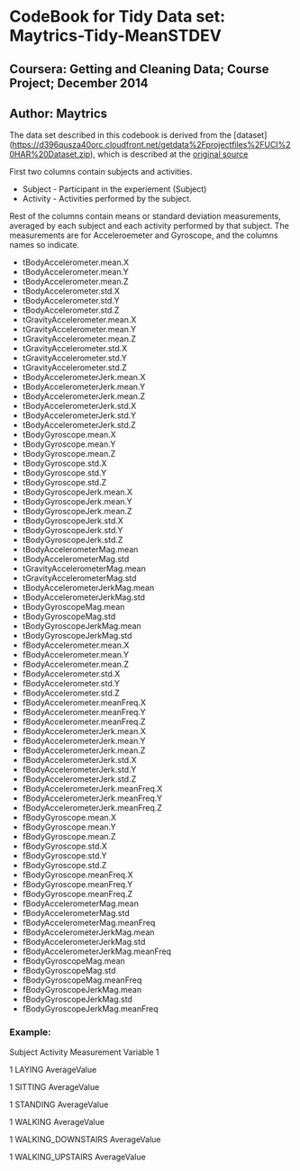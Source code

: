 # CodeBook for Tidy Data set: Maytrics-Tidy-MeanSTDEV
## Coursera: Getting and Cleaning Data; Course Project; December 2014
## Author: Maytrics

The data set described in this codebook is derived from  the [dataset]
(https://d396qusza40orc.cloudfront.net/getdata%2Fprojectfiles%2FUCI%20HAR%20Dataset.zip), which is described at the [original source](http://archive.ics.uci.edu/ml/datasets/Human+Activity+Recognition+Using+Smartphones)

First two columns contain subjects and activities.
* Subject - Participant in the experiement (Subject)
* Activity - Activities performed by the subject. 

Rest of the columns contain means or standard deviation measurements, averaged by each subject and each activity performed by that subject. The measurements are for Acceleroemeter and Gyroscope, and the columns names so indicate.

* tBodyAccelerometer.mean.X
* tBodyAccelerometer.mean.Y
* tBodyAccelerometer.mean.Z
* tBodyAccelerometer.std.X
* tBodyAccelerometer.std.Y
* tBodyAccelerometer.std.Z
* tGravityAccelerometer.mean.X
* tGravityAccelerometer.mean.Y
* tGravityAccelerometer.mean.Z
* tGravityAccelerometer.std.X
* tGravityAccelerometer.std.Y
* tGravityAccelerometer.std.Z
* tBodyAccelerometerJerk.mean.X
* tBodyAccelerometerJerk.mean.Y
* tBodyAccelerometerJerk.mean.Z
* tBodyAccelerometerJerk.std.X
* tBodyAccelerometerJerk.std.Y
* tBodyAccelerometerJerk.std.Z
* tBodyGyroscope.mean.X
* tBodyGyroscope.mean.Y
* tBodyGyroscope.mean.Z
* tBodyGyroscope.std.X
* tBodyGyroscope.std.Y
* tBodyGyroscope.std.Z
* tBodyGyroscopeJerk.mean.X
* tBodyGyroscopeJerk.mean.Y
* tBodyGyroscopeJerk.mean.Z
* tBodyGyroscopeJerk.std.X
* tBodyGyroscopeJerk.std.Y
* tBodyGyroscopeJerk.std.Z
* tBodyAccelerometerMag.mean
* tBodyAccelerometerMag.std
* tGravityAccelerometerMag.mean
* tGravityAccelerometerMag.std
* tBodyAccelerometerJerkMag.mean
* tBodyAccelerometerJerkMag.std
* tBodyGyroscopeMag.mean
* tBodyGyroscopeMag.std
* tBodyGyroscopeJerkMag.mean
* tBodyGyroscopeJerkMag.std
* fBodyAccelerometer.mean.X
* fBodyAccelerometer.mean.Y
* fBodyAccelerometer.mean.Z
* fBodyAccelerometer.std.X
* fBodyAccelerometer.std.Y
* fBodyAccelerometer.std.Z
* fBodyAccelerometer.meanFreq.X
* fBodyAccelerometer.meanFreq.Y
* fBodyAccelerometer.meanFreq.Z
* fBodyAccelerometerJerk.mean.X
* fBodyAccelerometerJerk.mean.Y
* fBodyAccelerometerJerk.mean.Z
* fBodyAccelerometerJerk.std.X
* fBodyAccelerometerJerk.std.Y
* fBodyAccelerometerJerk.std.Z
* fBodyAccelerometerJerk.meanFreq.X
* fBodyAccelerometerJerk.meanFreq.Y
* fBodyAccelerometerJerk.meanFreq.Z
* fBodyGyroscope.mean.X
* fBodyGyroscope.mean.Y
* fBodyGyroscope.mean.Z
* fBodyGyroscope.std.X
* fBodyGyroscope.std.Y
* fBodyGyroscope.std.Z
* fBodyGyroscope.meanFreq.X
* fBodyGyroscope.meanFreq.Y
* fBodyGyroscope.meanFreq.Z
* fBodyAccelerometerMag.mean
* fBodyAccelerometerMag.std
* fBodyAccelerometerMag.meanFreq
* fBodyAccelerometerJerkMag.mean
* fBodyAccelerometerJerkMag.std
* fBodyAccelerometerJerkMag.meanFreq
* fBodyGyroscopeMag.mean
* fBodyGyroscopeMag.std
* fBodyGyroscopeMag.meanFreq
* fBodyGyroscopeJerkMag.mean
* fBodyGyroscopeJerkMag.std
* fBodyGyroscopeJerkMag.meanFreq

### Example:
Subject	Activity		Measurement Variable 1

1	LAYING			AverageValue

1	SITTING			AverageValue

1	STANDING		AverageValue

1	WALKING			AverageValue

1	WALKING_DOWNSTAIRS	AverageValue

1	WALKING_UPSTAIRS	AverageValue



